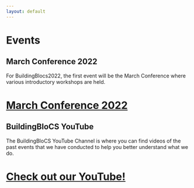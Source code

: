 ```yaml
---
layout: default
---
```


# Events

## March Conference 2022
For BuildingBlocs2022, the first event will be the March Conference where various introductory workshops are held.
# <a class="btn" href="{{ site.baseurl }}/Workshops/March Conference">March Conference 2022</a>

## BuildingBloCS YouTube

The BuildingBloCS YouTube Channel is where you can find videos of the past events that we have conducted to help you better understand what we do.

# <a class="btn" href="https://www.youtube.com/channel/UCWQmrxGbwU4jFBCJf7rPoFQ">Check out our YouTube!</a>
